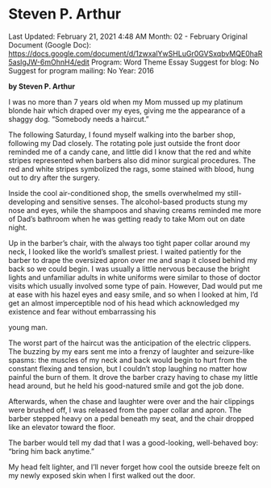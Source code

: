 # Steven P. Arthur

Last Updated: February 21, 2021 4:48 AM
Month: 02 - February
Original Document (Google Doc): https://docs.google.com/document/d/1zwxalYwSHLuGr0GVSxqbvMQE0haR5aslgJW-6mOhnH4/edit
Program: Word Theme Essay
Suggest for blog: No
Suggest for program mailing: No
Year: 2016

**by Steven P. Arthur**

I was no more than 7 years old when my Mom mussed up my platinum blonde hair which draped over my eyes, giving me the appearance of a shaggy dog. “Somebody needs a haircut.”

The following Saturday, I found myself walking into the barber shop, following my Dad closely. The rotating pole just outside the front door reminded me of a candy cane, and little did I know that the red and white stripes represented when barbers also did minor surgical procedures. The red and white stripes symbolized the rags, some stained with blood, hung out to dry after the surgery.

Inside the cool air-conditioned shop, the smells overwhelmed my still-developing and sensitive senses. The alcohol-based products stung my nose and eyes, while the shampoos and shaving creams reminded me more of Dad’s bathroom when he was getting ready to take Mom out on date night.

Up in the barber’s chair, with the always too tight paper collar around my neck, I looked like the world’s smallest priest. I waited patiently for the barber to drape the oversized apron over me and snap it closed behind my back so we could begin. I was usually a little nervous because the bright lights and unfamiliar adults in white uniforms were similar to those of doctor visits which usually involved some type of pain. However, Dad would put me at ease with his hazel eyes and easy smile, and so when I looked at him, I’d get an almost imperceptible nod of his head which acknowledged my existence and fear without embarrassing his

young man.

The worst part of the haircut was the anticipation of the electric clippers. The buzzing by my ears sent me into a frenzy of laughter and seizure-like spasms: the muscles of my neck and back would begin to hurt from the constant flexing and tension, but I couldn’t stop laughing no matter how painful the burn of them. It drove the barber crazy having to chase my little head around, but he held his good-natured smile and got the job done.

Afterwards, when the chase and laughter were over and the hair clippings were brushed off, I was released from the paper collar and apron. The barber stepped heavy on a pedal beneath my seat, and the chair dropped like an elevator toward the floor.

The barber would tell my dad that I was a good-looking, well-behaved boy: “bring him back anytime.”

My head felt lighter, and I’ll never forget how cool the outside breeze felt on my newly exposed skin when I first walked out the door.